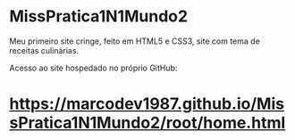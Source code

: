 # MissPratica1N1Mundo2
Meu primeiro site cringe,  feito em HTML5 e CSS3, site com tema de receitas culinárias.

Acesso ao site hospedado no próprio GitHub:
#   https://marcodev1987.github.io/MissPratica1N1Mundo2/root/home.html
